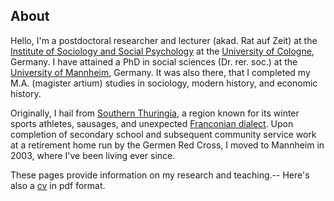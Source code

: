 
## About

Hello, I'm a postdoctoral researcher and lecturer (akad. Rat auf Zeit) at the [Institute of Sociology and Social Psychology](http://www.iss-wiso.uni-koeln.de/en/) at the [University of Cologne](https://www.portal.uni-koeln.de/index.php?id=9441\&L=1), Germany. I have attained a PhD in social sciences (Dr. rer. soc.) at the [University of Mannheim](https://www.uni-mannheim.de/en/), Germany. It was also there, that I completed my M.A. (magister artium) studies in sociology, modern history, and economic history.

Originally, I hail from [Southern Thuringia](https://en.wikipedia.org/wiki/South_Thuringia), a region known for its winter sports athletes, sausages, and unexpected [Franconian dialect](http://www.personal.uni-jena.de/~x8wisu/dialektforschung/dialektgebiete/hennebergisch/sprachprobehennebergisch.html). Upon completion of secondary school and subsequent community service work at a retirement home run by the Germen Red Cross, I moved to Mannheim in 2003, where I've been living ever since.

These pages provide information on my research and teaching.--
Here's also a [cv](https://www.dropbox.com/s/cklf1o689gx7jvx/cv_kuehhirt_fira.pdf?dl=0) in pdf format.




